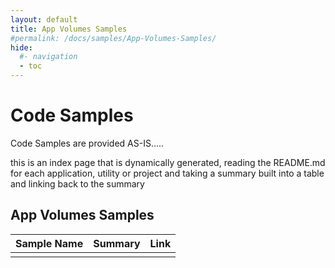 ```yaml
---
layout: default
title: App Volumes Samples
#permalink: /docs/samples/App-Volumes-Samples/
hide:
  #- navigation
  - toc
---
```


# Code Samples

Code Samples are provided AS-IS.....

this is an index page that is dynamically generated, reading the README.md for each application, utility or project and taking a summary built into a table and linking back to the summary




## App Volumes Samples
| Sample Name | Summary | Link |
| --- | --- | ---:|
|  |  |  |

